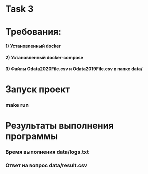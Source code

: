 # Task 3

# Требования:

#### 1) Установленный docker

#### 2) Установленный docker-compose

#### 3) Файлы Odata2020File.csv и Odata2019File.csv в папке data/

# Запуск проект

### make run

# Результаты выполнения программы

### Время выполнения data/logs.txt

### Ответ на вопрос data/result.csv
